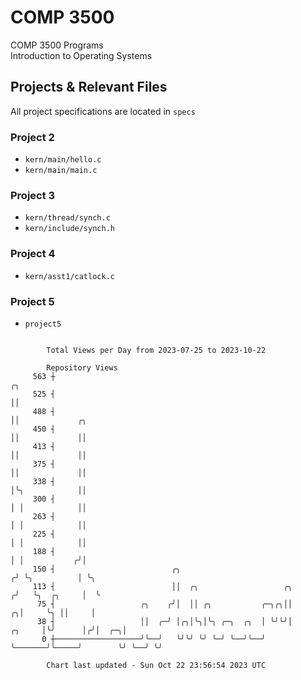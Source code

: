 # COMP 3500
COMP 3500 Programs  
Introduction to Operating Systems  
## Projects & Relevant Files
All project specifications are located in `specs`
### Project 2
- `kern/main/hello.c`
- `kern/main/main.c`
### Project 3
- `kern/thread/synch.c`
- `kern/include/synch.h`
### Project 4
- `kern/asst1/catlock.c`
### Project 5
- `project5`

```

        Total Views per Day from 2023-07-25 to 2023-10-22

        Repository Views
     563 ┼                                                                       ╭╮
     525 ┤                                                                       ││
     488 ┤                                                                       ││             ╭╮
     450 ┤                                                                       ││             ││
     413 ┤                                                                       ││             ││
     375 ┤                                                                       ││             ││
     338 ┤                                                                       │╰╮            ││
     300 ┤                                                                       │ │            ││
     263 ┤                                                                       │ │            ││
     225 ┤                                                                       │ │            ││
     188 ┤                                                                       │ │           ╭╯│
     150 ┤                          ╭╮                                          ╭╯ ╰╮          │ ╰╮
     113 ┤                          ││  ╭╮                   ╭╮                ╭╯   ╰╮  ╭╮     │  ╰
      75 ┤                   ╭╮    ╭╯│  ││ ╭╮           ╭─╮╭╮││              ╭╮│     ╰╮ ││     │
      38 ┤                   ││  ╭─╯ │╭╮│╰╮│╰╮ ╭─╮  ╭╮  │ ╰╯╰╯│       ╭╮     │╰╯      │╭╯│  ╭─╮│
       0 ┼───────────────────╯╰──╯   ╰╯╰╯ ╰╯ ╰─╯ ╰──╯╰──╯     ╰───────╯╰─────╯        ╰╯ ╰──╯ ╰╯

        Chart last updated - Sun Oct 22 23:56:54 2023 UTC
        
```
